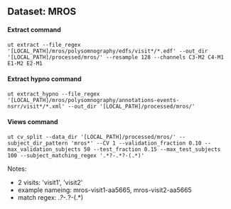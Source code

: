 ## Dataset: MROS

#### Extract command
```
ut extract --file_regex '[LOCAL_PATH]/mros/polysomnography/edfs/visit*/*.edf' --out_dir '[LOCAL_PATH]/processed/mros/' --resample 128 --channels C3-M2 C4-M1 E1-M2 E2-M1
```

#### Extract hypno command
```
ut extract_hypno --file_regex '[LOCAL_PATH]/mros/polysomnography/annotations-events-nsrr/visit*/*.xml' --out_dir '[LOCAL_PATH]/processed/mros/'
```

#### Views command
```
ut cv_split --data_dir '[LOCAL_PATH]/processed/mros/' --subject_dir_pattern 'mros*' --CV 1 --validation_fraction 0.10 --max_validation_subjects 50 --test_fraction 0.15 --max_test_subjects 100 --subject_matching_regex '.*?-.*?-(.*)'
```

Notes:
- 2 visits: 'visit1', 'visit2'
- example nameing: mros-visit1-aa5665, mros-visit2-aa5665
- match regex: .*?-.*?-(.*)
